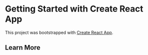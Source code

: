 # Getting Started with Create React App

This project was bootstrapped with [Create React App](https://github.com/facebook/create-react-app).

## Learn More
